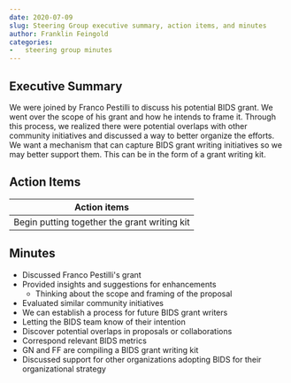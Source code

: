 ```yaml
---
date: 2020-07-09
slug: Steering Group executive summary, action items, and minutes
author: Franklin Feingold
categories:
-   steering group minutes
---
```


<!-- more -->

## Executive Summary

We were joined by Franco Pestilli to discuss his potential BIDS grant. We went over the scope of his grant and how he intends to frame it. Through this process, we realized there were potential overlaps with other community initiatives and discussed a way to better organize the efforts. We want a mechanism that can capture BIDS grant writing initiatives so we may better support them. This can be in the form of a grant writing kit.

## Action Items

| Action items                                 |
| -------------------------------------------- |
| Begin putting together the grant writing kit |

## Minutes

-   Discussed Franco Pestilli's grant
-   Provided insights and suggestions for enhancements
    -   Thinking about the scope and framing of the proposal
-   Evaluated similar community initiatives
-   We can establish a process for future BIDS grant writers
-   Letting the BIDS team know of their intention
-   Discover potential overlaps in proposals or collaborations
-   Correspond relevant BIDS metrics
-   GN and FF are compiling a BIDS grant writing kit
-   Discussed support for other organizations adopting BIDS for their organizational strategy
